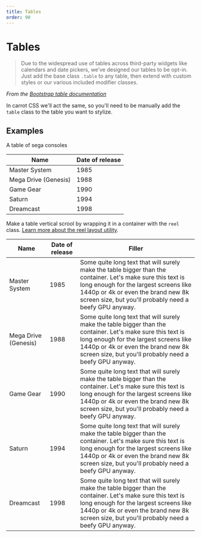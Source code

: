 ```yaml
---
title: Tables
order: 90
---
```


# Tables

> Due to the widespread use of tables across third-party widgets like calendars and date pickers, we’ve designed our tables to be opt-in. Just add the base class `.table` to any table, then extend with custom styles or our various included modifier classes.

_From the [Bootstrap table documentation](https://getbootstrap.com/docs/5.0/content/tables/)_

In carrot CSS we'll act the same, so you'll need to be manually add the `table` class to the table you want to stylize.

## Examples

A table of sega consoles

<table class="table" >
<thead>
<tr><th>Name</th><th>Date of release</th></tr>
</thead>
<tbody>
<tr><td>Master System</td><td>1985</td></tr>
<tr><td>Mega Drive (Genesis)</td><td>1988</td></tr>
<tr><td>Game Gear</td><td>1990</td></tr>
<tr><td>Saturn</td><td>1994</td></tr>
<tr><td>Dreamcast</td><td>1998</td></tr>
</tbody>
</table>

Make a table vertical scrool by wrapping it in a container with the `reel` class. [Learn more about the reel layout utility](/documentation/layout-utilities/#the-reel).

<div class="reel">
<table class="table text-nowrap" >
<thead>
<tr><th>Name</th><th>Date of release</th><th>Filler</th></tr>
</thead>
<tbody>
<tr><td>Master System</td><td>1985</td><td>Some quite long text that will surely make the table bigger than the container. Let's make sure this text is long enough for the largest screens like 1440p or 4k or even the brand new 8k screen size, but you'll probably need a beefy GPU anyway.</td></tr>
<tr><td>Mega Drive (Genesis)</td><td>1988</td><td>Some quite long text that will surely make the table bigger than the container. Let's make sure this text is long enough for the largest screens like 1440p or 4k or even the brand new 8k screen size, but you'll probably need a beefy GPU anyway.</td></tr>
<tr><td>Game Gear</td><td>1990</td><td>Some quite long text that will surely make the table bigger than the container. Let's make sure this text is long enough for the largest screens like 1440p or 4k or even the brand new 8k screen size, but you'll probably need a beefy GPU anyway.</td></tr>
<tr><td>Saturn</td><td>1994</td><td>Some quite long text that will surely make the table bigger than the container. Let's make sure this text is long enough for the largest screens like 1440p or 4k or even the brand new 8k screen size, but you'll probably need a beefy GPU anyway.</td></tr>
<tr><td>Dreamcast</td><td>1998</td><td>Some quite long text that will surely make the table bigger than the container. Let's make sure this text is long enough for the largest screens like 1440p or 4k or even the brand new 8k screen size, but you'll probably need a beefy GPU anyway.</td></tr>
</tbody>
</table>
</div>
